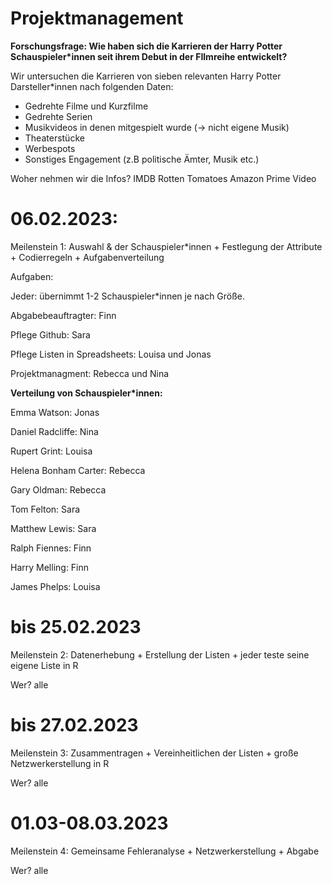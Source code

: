 # Projektmanagement


**Forschungsfrage: Wie haben sich die Karrieren der Harry Potter Schauspieler*innen seit ihrem Debut in der FIlmreihe entwickelt?** 

Wir untersuchen die Karrieren von sieben relevanten Harry Potter Darsteller*innen nach folgenden Daten: 

- Gedrehte Filme und Kurzfilme 
- Gedrehte Serien 
- Musikvideos in denen mitgespielt wurde (-> nicht eigene Musik) 
- Theaterstücke 
- Werbespots
- Sonstiges Engagement (z.B politische Ämter, Musik etc.) 


Woher nehmen wir die Infos?
IMDB
Rotten Tomatoes
Amazon Prime Video



# 06.02.2023:
Meilenstein 1: 	Auswahl & der Schauspieler*innen + Festlegung der Attribute + Codierregeln + Aufgabenverteilung


Aufgaben:

Jeder: übernimmt 1-2 Schauspieler*innen je nach Größe. 

Abgabebeauftragter: Finn

Pflege Github: Sara 

Pflege Listen in Spreadsheets: Louisa und Jonas

Projektmanagment: Rebecca und Nina

**Verteilung von Schauspieler*innen:** 

Emma Watson: Jonas		

Daniel Radcliffe: Nina	

Rupert Grint: Louisa	

Helena Bonham Carter: Rebecca	

Gary Oldman: Rebecca				

Tom Felton: Sara	

Matthew Lewis: Sara				

Ralph Fiennes: Finn	

Harry Melling: Finn	

James Phelps: Louisa		

# bis 25.02.2023
Meilenstein 2: Datenerhebung + Erstellung der Listen + jeder teste seine eigene Liste in R 

Wer? alle



# bis 27.02.2023
Meilenstein 3: Zusammentragen + Vereinheitlichen der Listen + große Netzwerkerstellung in R 

Wer? alle




# 01.03-08.03.2023
Meilenstein 4: Gemeinsame Fehleranalyse + Netzwerkerstellung + Abgabe

Wer? alle

